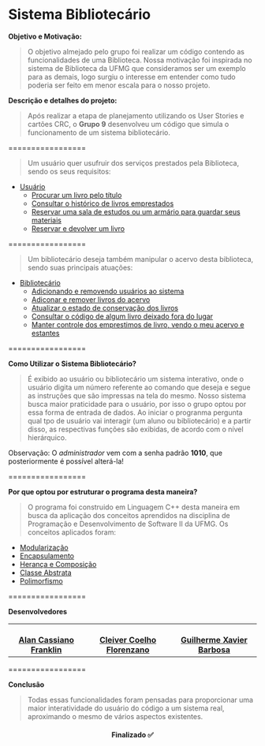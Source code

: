 # Sistema Bibliotecário

**Objetivo e Motivação:**
> O objetivo almejado pelo grupo foi realizar um código contendo as funcionalidades de uma Biblioteca. Nossa motivação foi inspirada no sistema de Biblioteca da UFMG que consideramos ser um exemplo para as demais, logo surgiu o interesse em entender como tudo poderia ser feito em menor escala para o nosso projeto.

**Descrição e detalhes do projeto:**
> Após realizar a etapa de planejamento utilizando os User Stories e cartões CRC, o **Grupo 9** desenvolveu um código que simula o funcionamento de um sistema bibliotecário.

=================
> Um usuário quer usufruir dos serviços prestados pela Biblioteca, sendo os seus requisitos:
<!--ts-->
   * [Usuário](#Usuário)
      * [Procurar um livro pelo título](#Procurar-um-livro-pelo-título)
      * [Consultar o histórico de livros emprestados](#Consultar-o-histórico-de-livros-emprestados)
      * [Reservar uma sala de estudos ou um armário para guardar seus materiais](#Reservar-uma-sala-de-estudos-ou-um-armário-para-guardar-seus-materiais)
      * [Reservar e devolver um livro](#Reservar-e-devolver-um-livro)
<!--te-->
=================
> Um bibliotecário deseja também manipular o acervo desta biblioteca, sendo suas principais atuações:
<!--ts-->
   * [Bibliotecário](#Bibliotecário)
      * [Adicionando e removendo usuários ao sistema](#Adicionando-e-removendo-usuários-ao-sistema)
      * [Adiconar e remover livros do acervo](#Adiconar-e-remover-livros-do-acervo)
      * [Atualizar o estado de conservação dos livros](#Atualizar-o-estado-de-conservação-dos-livros)
      * [Consultar o código de algum livro deixado fora do lugar](#Consultar-o-código-de-algum-livro-deixado-fora-do-lugar)
      * [Manter controle dos emprestimos de livro, vendo o meu acervo e estantes](#Manter-controle-dos-emprestimos-de-livro-,-vendo-o-meu-acervo-e-estantes)
<!--te-->
=================

**Como Utilizar o Sistema Bibliotecário?**

> É exibido ao usuário ou bibliotecário um sistema interativo, onde o usuário digita um número referente ao comando que deseja e segue as instruções que são impressas na tela do mesmo. Nosso sistema busca maior praticidade para o usuário, por isso o grupo optou por essa forma de entrada de dados.
Ao iniciar o progranma pergunta qual tpo de usuário vai interagir (um aluno ou bibliotecário) e a partir disso, as respectivas funções são exibidas, de acordo com o nível hierárquico.

Observação: O *administrador* vem com a senha padrão **1010**, que posteriormente é possível alterá-la!

=================


**Por que optou por estruturar o programa desta maneira?**

> O programa foi construido em Linguagem C++ desta maneira em busca da aplicação dos conceitos aprendidos na disciplina de Programação e Desenvolvimento de Software II da UFMG.
> Os conceitos aplicados foram:
<!--te-->
   * [Modularização](#Modularização)
   * [Encapsulamento](#Encapsulamento)
   * [Herança e Composição](#Herança-e-Composição)
   * [Classe Abstrata](#Classe-Abstrata)
   * [Polimorfismo](#Polimorfismo)
<!--te-->


=================

**Desenvolvedores**
<table>
  <tr>
    <td align="center"><a href="https://www.instagram.com/alanc.fr/"><alt=""/><br /><b>Alan Cassiano Franklin</td>
    <td align="center"><a href="https://www.instagram.com/cleivercff/"><alt=""/><br /><b>Cleiver Coelho Florenzano</td>
    <td align="center"><a href="https://www.instagram.com/guix.barbosa/"><alt=""/><br /><b>Guilherme Xavier Barbosa</td>
  </tr>
</table>
=================

**Conclusão**

> Todas essas funcionalidades foram pensadas para proporcionar uma maior interatividade do usuário do código a um sistema real, aproximando o mesmo de vários aspectos existentes.

<h4 align="center"> 
	Finalizado ✅ 
</h4>
